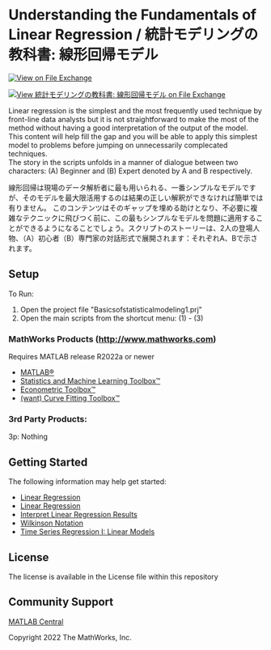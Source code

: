 # Understanding the Fundamentals of Linear Regression / 統計モデリングの教科書: 線形回帰モデル
<!-- This is the "Title of the contribution" that was approved during the Community Contribution Review Process --> 

[![View <File Exchange Title> on File Exchange](https://www.mathworks.com/matlabcentral/images/matlab-file-exchange.svg)](https://www.mathworks.com/matlabcentral/fileexchange/####-file-exchange-title)  
<!-- Add this icon to the README if this repo also appears on File Exchange via the "Connect to GitHub" feature --> 
 [![View 統計モデリングの教科書: 線形回帰モデル on File Exchange](https://www.mathworks.com/matlabcentral/images/matlab-file-exchange.svg)](https://www.mathworks.com/matlabcentral/fileexchange/113430)

Linear regression is the simplest and the most frequently used technique by front-line data analysts but it is not straightforward to make the most of the method without having a good interpretation of the output of the model. <br>This content will help fill the gap and you will be able to apply this simplest model to problems before jumping on unnecessarily complecated techniques. <br>The story in the scripts unfolds in a manner of dialogue between two characters: (A) Beginner and (B) Expert denoted by A and B respectively.

線形回帰は現場のデータ解析者に最も用いられる、一番シンプルなモデルですが、そのモデルを最大限活用するのは結果の正しい解釈ができなければ簡単では有りません。
このコンテンツはそのギャップを埋める助けとなり、不必要に複雑なテクニックに飛びつく前に、この最もシンプルなモデルを問題に適用することができるようになることでしょう。スクリプトのストーリーは、2人の登場人物、（A）初心者（B）専門家の対話形式で展開されます：それぞれA、Bで示されます。

## Setup 
To Run:
1. Open the project file "Basicsofstatisticalmodeling1.prj"
2. Open the main scripts from the shortcut menu: (1) - (3)

### MathWorks Products (http://www.mathworks.com)

Requires MATLAB release R2022a or newer
- [MATLAB&reg;](https://www.mathworks.com/products/matlab.html)
- [Statistics and Machine Learning Toolbox&trade;](https://www.mathworks.com/products/statistics.html)
- [Econometric Toolbox&trade;](https://www.mathworks.com/products/econometrics.html)
- [(want) Curve Fitting Toolbox&trade;](https://www.mathworks.com/products/curvefitting.html)

### 3rd Party Products:
3p: Nothing

## Getting Started 
The following information may help get started: 
- [Linear Regression](https://www.mathworks.com/help/matlab/data_analysis/linear-regression.html)
- [Linear Regression](https://www.mathworks.com/help/stats/linear-regression.html)
- [Interpret Linear Regression Results](https://www.mathworks.com/help/stats/understanding-linear-regression-outputs.html)
- [Wilkinson Notation](https://www.mathworks.com/help/stats/wilkinson-notation.html)
- [Time Series Regression I: Linear Models](https://www.mathworks.com/help/econ/time-series-regression-i-linear-models.html)
<!--- List or link to any relevent Documentation to help the user Get Started --->

<!---
## Examples
To learn how to use this in testing workflows, see [Examples](/examples/). 
-->
<!--- Make sure you have a repo set up correctly if you are to follow this formatting --->

## License
<!--- Make sure you have a License.txt within your Repo --->
The license is available in the License file within this repository

## Community Support
[MATLAB Central](https://www.mathworks.com/matlabcentral)

Copyright 2022 The MathWorks, Inc.
